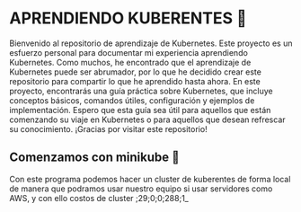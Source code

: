 # APRENDIENDO KUBERENTES 📝  
 Bienvenido al repositorio de aprendizaje de Kubernetes. Este proyecto es un esfuerzo personal para documentar mi experiencia aprendiendo Kubernetes. Como muchos, he encontrado que el aprendizaje de Kubernetes puede ser abrumador, por lo que he decidido crear este repositorio para compartir lo que he aprendido hasta ahora. En este proyecto, encontrarás una guía práctica sobre Kubernetes, que incluye conceptos básicos, comandos útiles, configuración y ejemplos de implementación. Espero que esta guía sea útil para aquellos que están comenzando su viaje en Kubernetes o para aquellos que desean refrescar su conocimiento. ¡Gracias por visitar este repositorio!

## Comenzamos con minikube 🚀  
Con este programa podemos hacer un cluster de kuberentes de forma local
de manera que podramos usar nuestro equipo si usar servidores como AWS, y con ello costos 
de cluster
;29;0;0;288;1_
